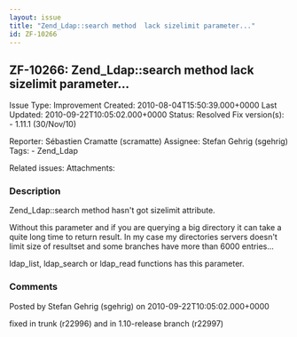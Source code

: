 ```yaml
---
layout: issue
title: "Zend_Ldap::search method  lack sizelimit parameter..."
id: ZF-10266
---
```


ZF-10266: Zend\_Ldap::search method lack sizelimit parameter...
---------------------------------------------------------------

 Issue Type: Improvement Created: 2010-08-04T15:50:39.000+0000 Last Updated: 2010-09-22T10:05:02.000+0000 Status: Resolved Fix version(s): - 1.11.1 (30/Nov/10)
 
 Reporter:  Sébastien Cramatte (scramatte)  Assignee:  Stefan Gehrig (sgehrig)  Tags: - Zend\_Ldap
 
 Related issues: 
 Attachments: 
### Description

Zend\_Ldap::search method hasn't got sizelimit attribute.

Without this parameter and if you are querying a big directory it can take a quite long time to return result. In my case my directories servers doesn't limit size of resultset and some branches have more than 6000 entries...

ldap\_list, ldap\_search or ldap\_read functions has this parameter.

 

 

### Comments

Posted by Stefan Gehrig (sgehrig) on 2010-09-22T10:05:02.000+0000

fixed in trunk (r22996) and in 1.10-release branch (r22997)

 

 
